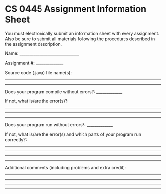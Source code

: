 # CS 0445 Assignment Information Sheet

You must electronically submit an information sheet with
every assignment. Also be sure to submit all materials
following the procedures described in the assignment
description.

Name: ______________________________

Assignment #: ______________

Source code (.java) file name(s):

_________________________________________________________

_________________________________________________________

Does your program compile without errors?: _____________

If not, what is/are the error(s)?:

_________________________________________________________

_________________________________________________________

_________________________________________________________

Does your program run without errors?: _____________

If not, what is/are the error(s) and which parts of your
program run correctly?:

_________________________________________________________

_________________________________________________________

_________________________________________________________

_________________________________________________________


Additional comments (including problems and extra credit):
_________________________________________________________

_________________________________________________________

_________________________________________________________

_________________________________________________________
